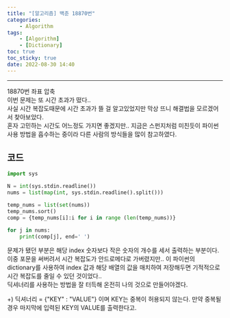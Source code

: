 ```yaml
---
title: "[알고리즘] 백준 18870번"
categories:
    - Algorithm
tags:
    - [Algorithm]
    - [Dictionary]
toc: true
toc_sticky: true
date: 2022-08-30 14:40
---
```

--------------------------

18870번 좌표 압축  
이번 문제는 또 시간 초과가 떴다..  
사실 시간 복잡도때문에 시간 초과가 뜰 걸 알고있었지만 막상 뜨니 해결법을 모르겠어서 찾아보았다.  
혼자 고민하는 시간도 어느정도 가지면 좋겠지만.. 지금은 스펀지처럼 미친듯이 파이썬 사용 방법을 흡수하는 중이라 다른 사람의 방식들을 많이 참고하였다.  
## 코드
```python
import sys

N = int(sys.stdin.readline())
nums = list(map(int, sys.stdin.readline().split()))

temp_nums = list(set(nums))
temp_nums.sort()
comp = {temp_nums[i]:i for i in range (len(temp_nums))}

for j in nums:
    print(comp[j], end=' ')
```
문제가 됐던 부분은 해당 index 숫자보다 작은 숫자의 개수를 세서 출력하는 부분이다.  
이중 포문을 써버려서 시간 복잡도가 안드로메다로 가버렸지만.. 이 파이썬의 dictionary를 사용하여 index 값과 해당 배열의 값을 매치하여 저장해두면 기적적으로 시간 복잡도를 줄일 수 있던 것이었다..  
딕셔너리를 사용하는 방법을 잘 터득해 온전히 나의 것으로 만들어야겠다.

+) 딕셔너리 = {"KEY" : "VALUE"} 이며 KEY는 중복이 허용되지 않는다. 만약 중복될 경우 마지막에 입력된 KEY의 VALUE를 출력한다고.